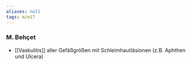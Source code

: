 ```yaml
---
aliases: null
tags: m/m17
---
```

### M. Behçet 
- [[Vaskulitis]] aller Gefäßgrößen mit Schleimhautläsionen (z.B. Aphthen und Ulcera)